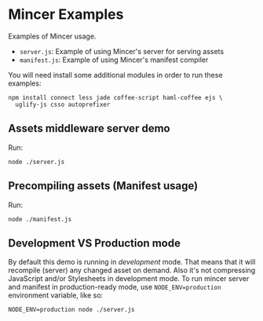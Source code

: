 Mincer Examples
===============

Examples of Mincer usage.

- `server.js`:    Example of using Mincer's server for serving assets
- `manifest.js`:  Example of using Mincer's manifest compiler

You will need install some additional modules in order to run these examples:

    npm install connect less jade coffee-script haml-coffee ejs \
      uglify-js csso autoprefixer


Assets middleware server demo
-----------------------------

Run:

    node ./server.js


Precompiling assets (Manifest usage)
------------------------------------

Run:

    node ./manifest.js


Development VS Production mode
------------------------------

By default this demo is running in _development_ mode. That means that it will
recompile (server) any changed asset on demand. Also it's not compressing
JavaScript and/or Stylesheets in development mode. To run mincer server and
manifest in production-ready mode, use `NODE_ENV=production` environment
variable, like so:

    NODE_ENV=production node ./server.js
